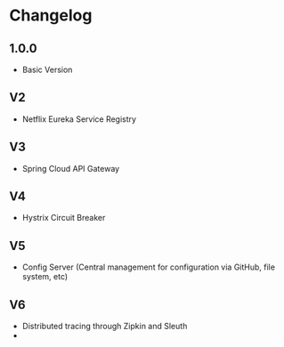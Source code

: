 # Changelog


## 1.0.0
- Basic Version

## V2
- Netflix Eureka Service Registry

## V3
- Spring Cloud API Gateway

## V4
- Hystrix Circuit Breaker

## V5
- Config Server (Central management for configuration via GitHub, file system, etc)

## V6
- Distributed tracing through Zipkin and Sleuth
- 